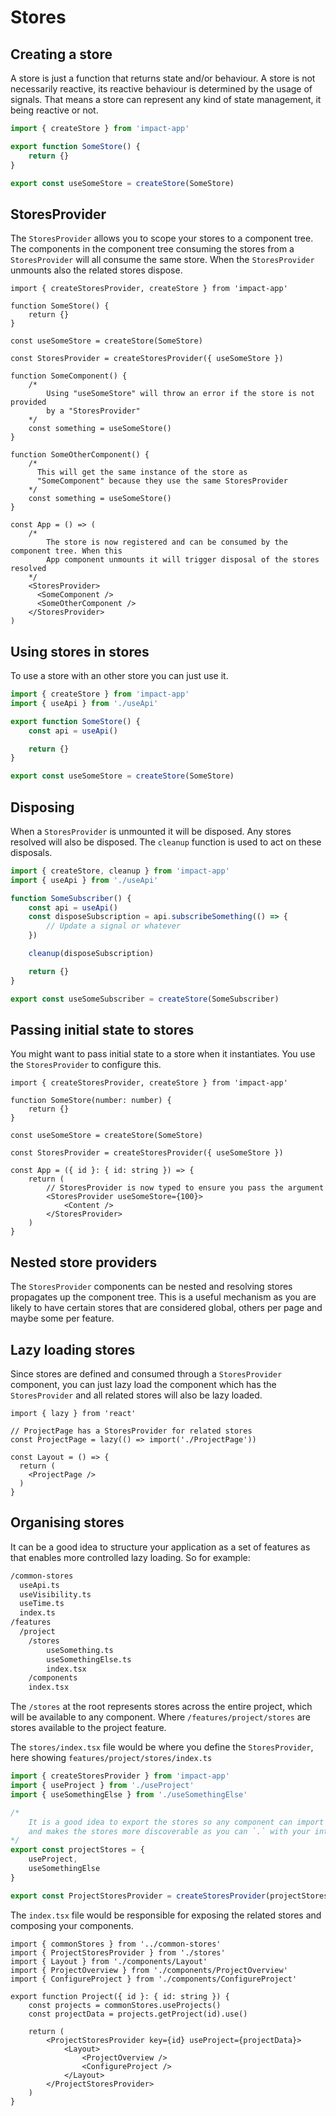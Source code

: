 # Stores

## Creating a store

A store is just a function that returns state and/or behaviour. A store is not necessarily reactive, its reactive behaviour is determined by the usage of signals. That means a store can represent any kind of state management, it being reactive or not.

```ts
import { createStore } from 'impact-app'

export function SomeStore() { 
    return {}
}

export const useSomeStore = createStore(SomeStore)
```

## StoresProvider

The `StoresProvider` allows you to scope your stores to a component tree. The components in the component tree consuming the stores from a `StoresProvider` will all consume the same store. When the `StoresProvider` unmounts also the related stores dispose.

```tsx
import { createStoresProvider, createStore } from 'impact-app'

function SomeStore() {
    return {}
}

const useSomeStore = createStore(SomeStore)

const StoresProvider = createStoresProvider({ useSomeStore })

function SomeComponent() {
    /*
        Using "useSomeStore" will throw an error if the store is not provided
        by a "StoresProvider"
    */
    const something = useSomeStore()
}

function SomeOtherComponent() {
    /* 
      This will get the same instance of the store as
      "SomeComponent" because they use the same StoresProvider
    */
    const something = useSomeStore()
}

const App = () => (
    /*
        The store is now registered and can be consumed by the component tree. When this
        App component unmounts it will trigger disposal of the stores resolved
    */
    <StoresProvider>
      <SomeComponent />
      <SomeOtherComponent />
    </StoresProvider>
)
```


## Using stores in stores

To use a store with an other store you can just use it. 

```ts
import { createStore } from 'impact-app'
import { useApi } from './useApi'

export function SomeStore() {
    const api = useApi()

    return {}
}

export const useSomeStore = createStore(SomeStore)
```

## Disposing

When a `StoresProvider` is unmounted it will be disposed. Any stores resolved will also be disposed. The `cleanup` function is used to act on these disposals.

```ts
import { createStore, cleanup } from 'impact-app'
import { useApi } from './useApi'

function SomeSubscriber() {
    const api = useApi()
    const disposeSubscription = api.subscribeSomething(() => {
        // Update a signal or whatever    
    })

    cleanup(disposeSubscription)

    return {}
}

export const useSomeSubscriber = createStore(SomeSubscriber)
```

## Passing initial state to stores

You might want to pass initial state to a store when it instantiates. You use the `StoresProvider` to configure this.

```tsx
import { createStoresProvider, createStore } from 'impact-app'

function SomeStore(number: number) {
    return {}
}

const useSomeStore = createStore(SomeStore)

const StoresProvider = createStoresProvider({ useSomeStore })

const App = ({ id }: { id: string }) => {
    return (
        // StoresProvider is now typed to ensure you pass the argument
        <StoresProvider useSomeStore={100}>
            <Content />
        </StoresProvider>
    )
}
```

## Nested store providers

The `StoresProvider` components can be nested and resolving stores propagates up the component tree. This is a useful mechanism as you are likely to have certain stores that are considered global, others per page and maybe some per feature.

## Lazy loading stores

Since stores are defined and consumed through a `StoresProvider` component, you can just lazy load the component which has the `StoresProvider` and all related stores will also be lazy loaded.

```tsx
import { lazy } from 'react'

// ProjectPage has a StoresProvider for related stores
const ProjectPage = lazy(() => import('./ProjectPage'))

const Layout = () => {
  return (
    <ProjectPage />
  )
}
```

## Organising stores

It can be a good idea to structure your application as a set of features as that enables more controlled lazy loading. So for example:

```bash
/common-stores
  useApi.ts
  useVisibility.ts
  useTime.ts
  index.ts
/features
  /project
    /stores
        useSomething.ts
        useSomethingElse.ts
        index.tsx
    /components
    index.tsx
```

The `/stores` at the root represents stores across the entire project, which will be available to any component. Where `/features/project/stores` are stores available to the project feature.

The `stores/index.tsx` file would be where you define the `StoresProvider`, here showing `features/project/stores/index.ts`

```ts
import { createStoresProvider } from 'impact-app'
import { useProject } from './useProject'
import { useSomethingElse } from './useSomethingElse'

/*
    It is a good idea to export the stores so any component can import a single "projectStores". This reduces number of imports
    and makes the stores more discoverable as you can `.` with your intellisense to find all stores for a certain page/feature etc.
*/
export const projectStores = {
    useProject,
    useSomethingElse
}

export const ProjectStoresProvider = createStoresProvider(projectStores)
```

The `index.tsx` file would be responsible for exposing the related  stores and composing your components.

```tsx
import { commonStores } from '../common-stores'
import { ProjectStoresProvider } from './stores'
import { Layout } from './components/Layout'
import { ProjectOverview } from './components/ProjectOverview'
import { ConfigureProject } from './components/ConfigureProject'

export function Project({ id }: { id: string }) {
    const projects = commonStores.useProjects()
    const projectData = projects.getProject(id).use()

    return (
        <ProjectStoresProvider key={id} useProject={projectData}>
            <Layout>
                <ProjectOverview />
                <ConfigureProject />
            </Layout>
        </ProjectStoresProvider>
    )
}
```
